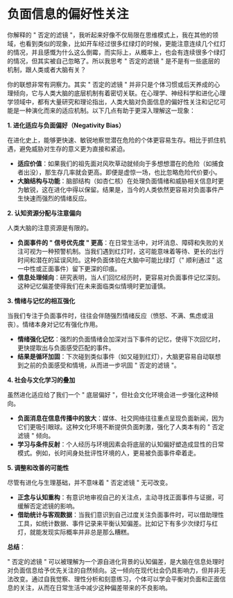 # 负面信息的偏好性关注

你解释的 " 否定的滤镜 "，我听起来好像不仅局限在思维模式上，我在其他的领域，也看到类似的现象，比如开车经过很多红绿灯的时候，更能注意连续几个红灯的情况，并且感慨为什么这么倒霉，而实际上，从概率上，也会有连续很多个绿灯的情况，但其实被自己忽略了。所以我思考 " 否定的滤镜 " 是不是有一些底层的机制，跟人类或者大脑有关？

你的联想非常有洞察力。其实 " 否定的滤镜 " 并非只是个体习惯或后天养成的心理倾向，它与人类大脑的底层机制有着密切关联。在心理学、神经科学和进化心理学领域中，都有大量研究和理论指出，人类大脑对负面信息的偏好性关注和记忆可能是一种演化而来的适应机制。以下几点有助于更深入理解这一现象：

**1. 进化适应与负面偏好（Negativity Bias）**

在进化史上，能够更快速、敏锐地察觉潜在危险的个体更容易生存。相比于抓住机遇，避免威胁对生存的意义更为直接和紧迫。

- **适应价值**：如果我们的祖先面对风吹草动就倾向于多想想潜在的危险（如捕食者出没），那生存几率就会更高。即便是虚惊一场，也比忽略危险代价要小。
- **大脑结构与功能**：脑部结构（如杏仁核）在处理负面情绪和威胁相关信息时更为敏锐，这在进化中得以保留。结果是，当今的人类依然更容易对负面事件产生快速而强烈的情绪反应。

**2. 认知资源分配与注意偏向**

人类大脑的注意资源是有限的。

- **负面事件的 " 信号优先度 " 更高**：在日常生活中，对坏消息、障碍和失败的关注可视为一种预警机制。当我们遇到红灯时，这可能意味着等待、更长的出行时间和潜在的延误风险。这种负面体验在大脑中可能比绿灯（" 顺利通过 " 这一中性或正面事件）留下更深的印痕。
- **信息处理倾向**：研究表明，当人们回忆经历时，更容易对负面事件记忆深刻。这种记忆偏差使得我们在未来面临类似情境时更加谨慎。

**3. 情绪与记忆的相互强化**

当我们专注于负面事件时，往往会伴随强烈情绪反应（愤怒、不满、焦虑或沮丧）。情绪本身对记忆有强化作用。

- **情绪强化记忆**：强烈的负面情绪会加深对当下事件的记忆，使得下次回忆时，更快提取出与负面感受匹配的事件。
- **结果是循环加固**：下次碰到类似事件（如又碰到红灯），大脑更容易自动联想到之前的负面感受和情境，从而进一步巩固 " 否定的滤镜 "。

**4. 社会与文化学习的叠加**

虽然进化适应给了我们一个 " 底层偏好 "，但社会文化环境会进一步强化这种倾向。

- **负面消息在信息传播中的放大**：媒体、社交网络往往重点呈现负面新闻，因为它们更吸引眼球。这种文化环境不断提供负面刺激，强化了人类本有的 " 否定滤镜 " 倾向。
- **学习与条件反射**：个人经历与环境因素会将底层的认知偏好塑造成显性的日常模式。例如，长时间身处批评性环境的人，更易被负面事件牵着走。

**5. 调整和改善的可能性**

尽管有进化与生理基础，并不意味着 " 否定滤镜 " 无可改变。

- **正念与认知重构**：有意识地审视自己的关注点，主动寻找正面事件与证据，可缓解否定滤镜的影响。
- **借助统计与客观数据**：当我们意识到自己过度关注负面事件时，可以借助理性工具，如统计数据、事件记录来平衡认知偏差。比如记下有多少次绿灯与红灯，就能发现实际概率并非总是那么糟糕。

**总结**：

" 否定的滤镜 " 可以被理解为一个源自进化背景的认知偏差，是大脑在信息处理时对负面信息给予优先关注的自然倾向。这一倾向在现代社会仍具影响力，但并非无法改变。通过自我觉察、理性分析和刻意练习，个体可以学会平衡对负面和正面信息的关注，从而在日常生活中减少这种偏差带来的不良影响。
